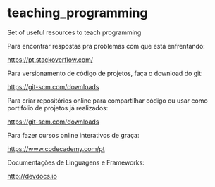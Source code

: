 # teaching_programming
Set of useful resources to teach programming


Para encontrar respostas pra problemas com que está enfrentando:

  https://pt.stackoverflow.com/


Para versionamento de código de projetos, faça o download do git:

  https://git-scm.com/downloads


Para criar repositórios online para compartilhar código ou usar como portifólio de projetos já realizados:

  https://git-scm.com/downloads
  
  
Para fazer cursos online interativos de graça:

  https://www.codecademy.com/pt


Documentações de Linguagens e Frameworks:

  http://devdocs.io
